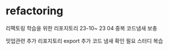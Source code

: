 # refactoring
리팩토링 학습을 위한 리포지토리
 23-10~  23 04
중복 코드냄새 보충

밋업관련 추가 리포지토리 export
추가 코드 냄새 확인 필요 스터디 복습 
